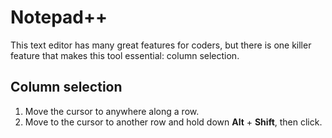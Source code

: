# Notepad++

This text editor has many great features for coders, but there is one killer feature that makes this tool essential: column selection.

## Column selection
1. Move the cursor to anywhere along a row.
1. Move to the cursor to another row and hold down **Alt** + **Shift**, then click.
